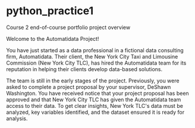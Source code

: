 # python_practice1
Course 2 end-of-course portfolio project overview

Welcome to the Automatidata Project!

You have just started as a data professional in a fictional data consulting firm, Automatidata. Their client, the New York City Taxi and Limousine Commission (New York City TLC), has hired the Automatidata team for its reputation in helping their clients develop data-based solutions.

The team is still in the early stages of the project. Previously, you were asked to complete a project proposal by your supervisor, DeShawn Washington. You have received notice that your project proposal has been approved and that New York City TLC has given the Automatidata team access to their data. To get clear insights, New York TLC's data must be analyzed, key variables identified, and the dataset ensured it is ready for analysis.
